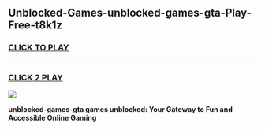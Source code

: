 
## Unblocked-Games-unblocked-games-gta-Play-Free-t8k1z
<h3>
<a href="https://premium76.site?title=unblocked-games-gta&ref=20M">CLICK TO PLAY</a></h3>
<hr>

<h3>
<a href="https://premium76.site?title=unblocked-games-gta&ref=20M">CLICK 2 PLAY</a>
  
</h3>

<a href="https://premium76.site?title=unblocked-games-gta&ref=19M"><img src="https://clearcache.store/games.png"></a>


**unblocked-games-gta games unblocked: Your Gateway to Fun and Accessible Online Gaming**
